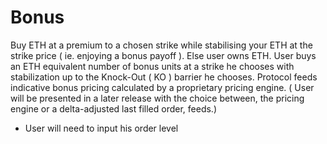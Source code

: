 # Bonus

Buy ETH at a premium to a chosen strike while stabilising your ETH at the strike price ( ie. enjoying a bonus payoff ). Else user owns ETH. User buys an ETH equivalent number of bonus units at a strike he chooses with stabilization up to the Knock-Out ( KO ) barrier he chooses. Protocol feeds indicative bonus pricing calculated by a proprietary pricing engine. ( User will be presented in a later release with the choice between, the pricing engine or a delta-adjusted last filled order, feeds.)

* User will need to input his order level
